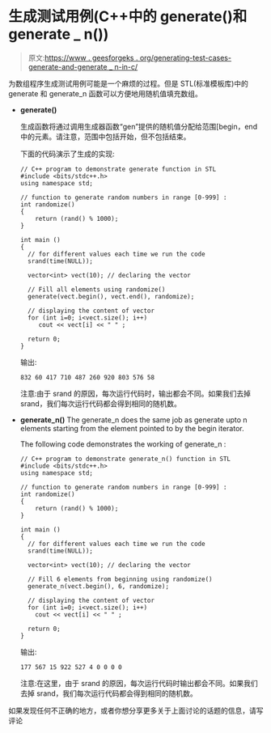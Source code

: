 # 生成测试用例(C++中的 generate()和 generate _ n())

> 原文:[https://www . geesforgeks . org/generating-test-cases-generate-and-generate _ n-in-c/](https://www.geeksforgeeks.org/generating-test-cases-generate-and-generate_n-in-c/)

为数组程序生成测试用例可能是一个麻烦的过程。但是 STL(标准模板库)中的 generate 和 generate_n 函数可以方便地用随机值填充数组。

*   **generate()**

    生成函数将通过调用生成器函数“gen”提供的随机值分配给范围[begin，end 中的元素。请注意，范围中包括开始，但不包括结束。

    下面的代码演示了生成的实现:

    ```
    // C++ program to demonstrate generate function in STL
    #include <bits/stdc++.h>     
    using namespace std;

    // function to generate random numbers in range [0-999] :
    int randomize() 
    {   
        return (rand() % 1000); 
    }

    int main () 
    {
      // for different values each time we run the code
      srand(time(NULL)); 

      vector<int> vect(10); // declaring the vector

      // Fill all elements using randomize()
      generate(vect.begin(), vect.end(), randomize);

      // displaying the content of vector
      for (int i=0; i<vect.size(); i++)
         cout << vect[i] << " " ;

      return 0;
    }
    ```

    输出:

    ```
    832 60 417 710 487 260 920 803 576 58

    ```

    注意:由于 srand 的原因，每次运行代码时，输出都会不同。如果我们去掉 srand，我们每次运行代码都会得到相同的随机数。

*   **generate_n()**
    The generate_n does the same job as generate upto n elements starting from the element pointed to by the begin iterator.

    The following code demonstrates the working of generate_n :

    ```
    // C++ program to demonstrate generate_n() function in STL
    #include <bits/stdc++.h>    
    using namespace std;

    // function to generate random numbers in range [0-999] :
    int randomize() 
    {   
        return (rand() % 1000); 
    }

    int main () 
    {
      // for different values each time we run the code 
      srand(time(NULL)); 

      vector<int> vect(10); // declaring the vector

      // Fill 6 elements from beginning using randomize()
      generate_n(vect.begin(), 6, randomize);

      // displaying the content of vector
      for (int i=0; i<vect.size(); i++)
        cout << vect[i] << " " ;

      return 0;
    }
    ```

    输出:

    ```
    177 567 15 922 527 4 0 0 0 0

    ```

    注意:在这里，由于 srand 的原因，每次运行代码时输出都会不同。如果我们去掉 srand，我们每次运行代码都会得到相同的随机数。

如果发现任何不正确的地方，或者你想分享更多关于上面讨论的话题的信息，请写评论